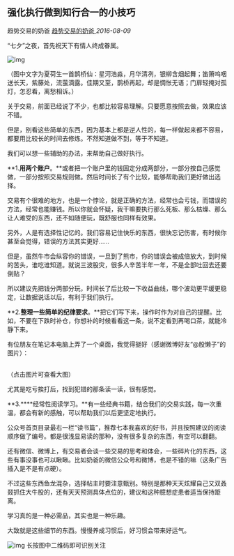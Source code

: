 ## 强化执行做到知行合一的小技巧

趋势交易的奶爸 [趋势交易的奶爸 ](javascript:void(0);) *2016-08-09*

“七夕”之夜，首先祝天下有情人终成眷属。

![img](https://mmbiz.qpic.cn/mmbiz/VyPaD2tFqzpicJBpyerxdADYSP8icDMdatj7YD5xCcowG0BRsu8t5ZkaWialRof9FEZRML0vd6WsIdTsMokn03sKQ/640?wx_fmt=png&wxfrom=5&wx_lazy=1)

（图中文字为夏荷生一首鹊桥仙：星河浩淼，月华清冽，银柳含烟起舞；笛箫呜咽送长天，紫藤处，流萤滴露。佳期又至，鹊桥再起，却是惆怅无语；门扉轻掩对孤灯，怎忍看，离愁相诉。）

关于交易，前面已经说了不少，也都比较容易理解。只要愿意按照去做，效果应该不错。

 

但是，别看这些简单的东西，因为基本上都是逆人性的，每一样做起来都不容易，都要用比较长的时间去修炼。不然知道做不到，等于不知道。

 

我们可以想一些辅助的办法，来帮助自己做好执行。

 

**1.****用两个账户****。**或者把一个账户里的钱固定分成两部分，一部分按自己感觉做，一部分按照交易规则做。然后时间长了有个比较，能够帮助我们更好做出选择。

 

交易有个很难的地方，也是一个悖论，就是正确的方法，经常也会亏钱，而错误的方法，经常也能赚钱。所以你就会怀疑，我干嘛要执行那么死板、那么枯燥、那么让人难受的东西，还不如随便玩，既舒服也同样有效果。

 

另外，人是有选择性记忆的。我们容易记住快乐的东西，很快忘记伤害，有时候你甚至会觉得，错误的方法其实更好……

 

但是，虽然牛市会纵容你的错误，一旦到了熊市，你的错误会被成倍放大，到时候的苦头，谁吃谁知道。就说三波股灾，很多人辛苦半年一年，不是全部吐回去还要倒贴？

 

所以建议先把钱分两部分玩，时间长了后比较一下收益曲线，哪个波动更平缓更稳定，让数据说话以后，有利于我们执行。

 

**2.****整理一些简单的纪律要求****。**把它们写下来，操作时作为对自己的提醒。比如，不要在下跌时补仓，你想补的时候看看这一条，说不定看到再喝口茶，就能冷静下来。

 

有位朋友在笔记本电脑上弄了一个桌面，我觉得挺好（感谢微博好友“@股懒子”的图片）：

![img](data:image/gif;base64,iVBORw0KGgoAAAANSUhEUgAAAAEAAAABCAYAAAAfFcSJAAAADUlEQVQImWNgYGBgAAAABQABh6FO1AAAAABJRU5ErkJggg==)

（点击图片可查看大图）

尤其是吃亏挨打后，找到犯错的那条读一读，很有感觉。

 

**3.****经常性阅读学习。**有一些经典书籍，结合我们的交易实践，每一次重温，都会有新的感触，可以帮助我们以后更坚定地执行。

 

公众号首页目录最右一栏“读书篇”，推荐七本我喜欢的好书，并且按照建议的阅读顺序做了编号。都是很浅显易读的那种，没有很多复杂的东西，有空可以翻翻。

 

还有微信、微博上，有交易者会谈一些交易的思考和体会，一些碎片化的东西，这些有事没事也可以瞅瞅。比如奶爸的微信公众号和微博，也是不错的嘛（这条广告插入是不是有点硬）。

 

不过这些东西鱼龙混杂，选择帖主时要注意甄别。特别是那种天天炫耀自己又双叒叕抓住大牛股的，还有天天预测具体点位的，建议和这种臆想症患者适当保持距离。

 

学习真的是一种必需品，其实也是一种乐趣。

 

大致就是这些细节的东西。慢慢养成习惯后，好习惯会带来好运气。

![img](https://mmbiz.qpic.cn/mmbiz/VyPaD2tFqzoQhZPwJicYt4paGrZr0rGnIkmiabvvS7eropOUwbC0v2lCgyF5DDbZJkoh3srzLR91jZI9Hh31hMNQ/640?wx_fmt=png&wxfrom=5&wx_lazy=1)
长按图中二维码即可识别关注